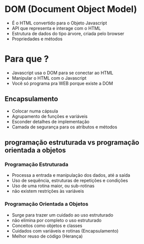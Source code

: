 # DOM (Document Object Model)

- É o HTML convertido para o Objeto Javascript
- API que representa e interage com o HTML 
- Estrutura de dados do tipo árvore, criada pelo browser
- Propriedades e métodos

# Para que ? 

- Javascript usa o DOM para se conectar ao HTML
- Manipular o HTML com o Javascript 
- Você só programa pra WEB porque existe a DOM 


## Encapsulamento 

- Colocar numa cápsula
- Agrupamento de funções e variáveis
- Esconder detalhes de implementação
- Camada de segurança para os atributos e métodos


## programação estruturada vs programação orientada a objetos

### Programação Estruturada
- Processa a entrada e manipulação dos dados, até a saída
- Uso de sequência, estruturas de repetições e condições
- Uso de uma rotina maior, ou sub-rotinas
- não existem restrições às variáveis 

### Programação Orientada a Objetos 
- Surge para trazer um cuidado ao uso estruturado
- não elimina por completo o uso estruturado 
- Conceitos como objetos e classes
- Cuidados com variáveis e rotinas (Encapsulamento)
- Melhor reuso de código (Herança)